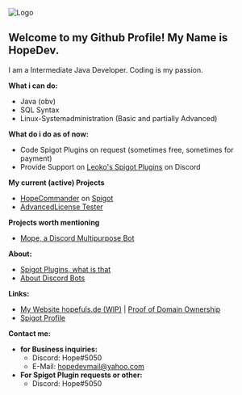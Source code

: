 ![Logo](https://content.hopefuls.de/banner.png)

## Welcome to my Github Profile! My Name is HopeDev.
I am a Intermediate Java Developer. Coding is my passion.

**What i can do:**

 - Java (obv)
 - SQL Syntax
 - Linux-Systemadministration (Basic and partially Advanced)
 
 **What do i do as of now:**
 
 - Code Spigot Plugins on request (sometimes free, sometimes for payment)
 - Provide Support on [Leoko's Spigot Plugins](https://www.spigotmc.org/resources/authors/leoko.34641/) on Discord

**My current (active) Projects**

 - [HopeCommander](https://github.com/Hopefuls/HopeCommander) on [Spigot](https://www.spigotmc.org/resources/hopecommander.81455/)
 - [AdvancedLicense Tester](https://github.com/Hopefuls/AdvancedLicense-Tester)

**Projects worth mentioning**

 - [Mope, a Discord Multipurpose Bot](https://github.com/Hopefuls/Mope)
 
 **About:** 
 - [Spigot Plugins, what is that](https://www.spigotmc.org/wiki/about-spigot/)
 - [About Discord Bots](https://discord.com/developers/docs/intro)

**Links:**

 - [My Website hopefuls.de (WIP)](https://hopefuls.de) | [Proof of Domain Ownership](https://github.com/Hopeful-Developers)
 - [Spigot Profile](https://www.spigotmc.org/members/hopedev.760200/)

**Contact me:**
- **for Business inquiries:**
  - Discord: Hope#5050
  - E-Mail: hopedevmail@yahoo.com
 - **For Spigot Plugin requests or other:**
	 - Discord: Hope#5050

